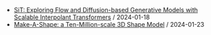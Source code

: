 - [SiT: Exploring Flow and Diffusion-based Generative Models with Scalable Interpolant Transformers](https://github.com/deep-diver/hf-daily-paper-newsletter/blob/main/archive/5/2024-01-18+SiT%3A+Exploring+Flow+and+Diffusion-based+Generative+Models+with+Scalable+Interpolant+Transformers.yaml) / 2024-01-18
- [Make-A-Shape: a Ten-Million-scale 3D Shape Model](https://github.com/deep-diver/hf-daily-paper-newsletter/blob/main/archive/9/2024-01-23+Make-A-Shape%3A+a+Ten-Million-scale+3D+Shape+Model.yaml) / 2024-01-23

